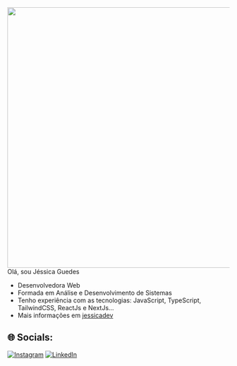 <img align="right" height="590em" src=""/>

Olá, sou Jéssica Guedes

- Desenvolvedora Web
- Formada em Análise e Desenvolvimento de Sistemas
- Tenho experiência com as tecnologias: JavaScript, TypeScript, TailwindCSS, ReactJs e NextJs...
- Mais informações em [jessicadev](https://jessicadev.vercel.app/)

## 🌐 Socials:
[![Instagram](https://img.shields.io/badge/Instagram-%23E4405F.svg?logo=Instagram&logoColor=white)](https://instagram.com/jessicaguedes.dev) [![LinkedIn](https://img.shields.io/badge/LinkedIn-%230077B5.svg?logo=linkedin&logoColor=white)](https://linkedin.com/in/jessicaa-guedes) 




<!-- Proudly created with GPRM ( https://gprm.itsvg.in ) -->
   


